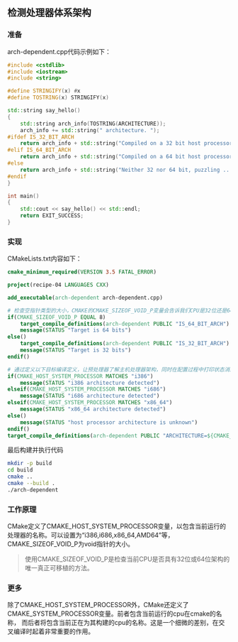 ## 检测处理器体系架构


### 准备
arch-dependent.cpp代码示例如下：
```cpp
#include <cstdlib>
#include <iostream>
#include <string>

#define STRINGIFY(x) #x
#define TOSTRING(x) STRINGIFY(x)

std::string say_hello()
{
    std::string arch_info(TOSTRING(ARCHITECTURE));
    arch_info += std::string(" architecture. ");
#ifdef IS_32_BIT_ARCH
    return arch_info + std::string("Compiled on a 32 bit host processor.");
#elif IS_64_BIT_ARCH
    return arch_info + std::string("Compiled on a 64 bit host processor.");
#else
    return arch_info + std::string("Neither 32 nor 64 bit, puzzling ...");
#endif
}

int main()
{
    std::cout << say_hello() << std::endl;
    return EXIT_SUCCESS;
}


```
### 实现
CMakeLists.txt内容如下：
```cmake
cmake_minimum_required(VERSION 3.5 FATAL_ERROR)

project(recipe-04 LANGUAGES CXX)

add_executable(arch-dependent arch-dependent.cpp)

# 检查空指针类型的大小，CMAKE的CMAKE_SIZEOF_VOID_P变量会告诉我们CPU是32位还是64位
if(CMAKE_SIZEOF_VOID_P EQUAL 8)
    target_compile_definitions(arch-dependent PUBLIC "IS_64_BIT_ARCH")
    message(STATUS "Target is 64 bits")
else()
    target_compile_definitions(arch-dependent PUBLIC "IS_32_BIT_ARCH")
    message(STATUS "Target is 32 bits")
endif()

# 通过定义以下目标编译定义，让预处理器了解主机处理器架构，同时在配置过程中打印状态消息：
if(CMAKE_HOST_SYSTEM_PROCESSOR MATCHES "i386")
    message(STATUS "i386 architecture detected")
elseif(CMAKE_HOST_SYSTEM_PROCESSOR MATCHES "i686")
    message(STATUS "i686 architecture detected")
elseif(CMAKE_HOST_SYSTEM_PROCESSOR MATCHES "x86_64")
    message(STATUS "x86_64 architecture detected")
else()
    message(STATUS "host processor architecture is unknown")
endif()
target_compile_definitions(arch-dependent PUBLIC "ARCHITECTURE=${CMAKE_HOST_SYSTEM_PROCESSOR}")

```

最后构建并执行代码
```sh
mkdir -p build
cd build
cmake ..
cmake --build .
./arch-dependent
```
### 工作原理
CMake定义了CMAKE_HOST_SYSTEM_PROCESSOR变量，以包含当前运行的处理器的名称。可以设置为“i386,i686,x86_64,AMD64”等，
CMAKE_SIZEOF_VOID_P为void指针的大小。

> 使用CMAKE_SIZEOF_VOID_P是检查当前CPU是否具有32位或64位架构的唯一真正可移植的方法。

### 更多
除了CMAKE_HOST_SYSTEM_PROCESSOR外，CMake还定义了CMAKE_SYSTEM_PROCESSOR变量。前者包含当前运行的cpu在cmake的名称，
而后者将包含当前正在为其构建的cpu的名称。这是一个细微的差别，在交叉编译时起着非常重要的作用。




